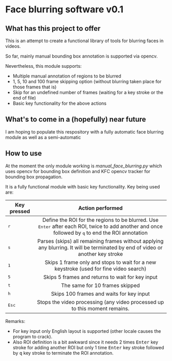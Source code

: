 # Face blurring software v0.1

## What has this project to offer

This is an attempt to create a functional library of tools for blurring faces in videos.

So far, mainly manual bounding box annotation is supported via opencv.

Nevertheless, this module supports:
* Multiple manual annotation of regions to be blurred
* 1, 5, 10 and 100 frame skipping option (without
blurring taken place for those frames that is)
* Skip for an undefined number of frames (waiting for a key stroke or
the end of file)
* Basic key functionality for the above actions

## What's to come in a (hopefully) near future

I am hoping to populate this respository with a fully automatic face blurring module as well as a semi-automatic

## How to use

At the moment the only module working is *manual_face_blurring.py* which uses opencv
for bounding box definition and KFC opencv tracker for bounding box propagation.

It is a fully functional module with basic key functionality. Key being used are:

| Key pressed        | Action performed            |
| ------------- |:-------------:|
| <kbd>r</kbd>      | Define the ROI for the regions to be blurred. Use <kbd>Enter</kbd> after each ROI, twice to add another and once followed by <kbd>q</kbd> to end the ROI annotation|
| <kbd>s</kbd>      | Parses (skips) all remaining frames without applying any blurring. It will be terminated by end of video or another key stroke |
| <kbd>1</kbd>      | Skips 1 frame only and stops to wait for a new keystroke (used for fine video search) |
| <kbd>5</kbd>      | Skips 5 frames and returns to wait for key input |
| <kbd>t</kbd>      | The same for 10 frames skipped |
| <kbd>h</kbd>      | Skips 100 frames and waits for key input |
| <kbd>Esc</kbd>    | Stops the video processing (any video processed up to this moment remains. |

Remarks:
* For key input only English layout is supported (other locale causes the
program to crack).
* Also ROI definition is a bit awkward since it needs 2 times
<kbd>Enter</kbd> key stroke for adding another ROI but only 1 time
<kbd>Enter</kbd> key stroke followed by <kbd>q</kbd> key stroke to
terminate the ROI annotation.


